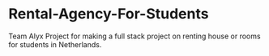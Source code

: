 # Rental-Agency-For-Students
 Team Alyx Project for making a full stack project on renting house or rooms for students in Netherlands.
